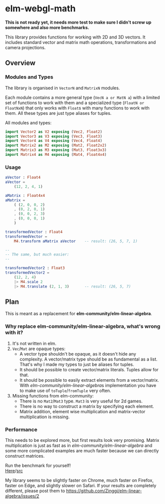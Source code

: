 # elm-webgl-math

**This is not ready yet, it needs more test to make sure I didn't screw up somewhere and also more benchmarks.**

This library provides functions for working with 2D and 3D vectors.
It includes standard vector and matrix math operations, transformations and camera projections.

## Overview

### Modules and Types

The library is organised in `VectorN` and `MatrixN` modules.

Each module contains a more general type (`VecN a or MatN a`) with a limited set of functions to work with them and a specialized type (`FloatN or FloatNxN`) that only works with `Float`s with many functions to work with them.
All these types are just type aliases for tuples.

All modules and types:
```elm
import Vector2 as V2 exposing (Vec2, Float2)
import Vector3 as V3 exposing (Vec3, Float3)
import Vector4 as V4 exposing (Vec4, Float4)
import Matrix2 as M2 exposing (Mat2, Float2x2)
import Matrix3 as M3 exposing (Mat3, Float3x3)
import Matrix4 as M4 exposing (Mat4, Float4x4)
```

### Usage
```elm
aVector : Float4
aVector =
    (12, 2, 4, 1)

aMatrix : Float4x4
aMatrix =
    ( (2, 0, 0, 2)
    , (0, 2, 0, 1)
    , (0, 0, 2, 3)
    , (0, 0, 0, 1)
    )

transformedVector : Float4
transformedVector =
    M4.transform aMatrix aVector    -- result: (26, 5, 7, 1)

--
-- The same, but much easier:
--

transformedVector2 : Float3
transformedVector2 =
    (12, 2, 4)
    |> M4.scale 2
    |> M4.translate (2, 1, 3)       -- result: (26, 5, 7)
```




## Plan
This is meant as a replacement for **elm-community/elm-linear-algebra**.

### Why replace elm-community/elm-linear-algebra, what's wrong with it?

1. It's not written in elm.
2. `Vec`/`Mat` are opaque types:
    - A vector type shouldn't be opaque, as it doesn't hide any complexity. A vector/matrix type should be as fundamental as a list. That's why I made my types to just be aliases for tuples. 
    - It should be possible to create vector/matrix literals. Tuples allow for that.
    - It should be possible to easily extract elements from a vector/matrix. With *elm-community/elm-linear-algebra*s implementation you have to make use of `toTuple`/`fromTuple` very often.
3. Missing functions from elm-community:
    - There is no `Mat2`/`Mat3` type. `Mat3` is very useful for 2d games.
    - There is no way to construct a matrix by specifying each element.
    - Matrix addition, element wise multiplication and matrix-vector multiplication is missing.

### Performance

This needs to be explored more, but first results look very promising.
Matrix multiplication is just as fast as in *elm-community/elm-linear-algebra* and some more complicated examples are much faster because we can directly construct matrices.

Run the benchmark for yourself!  
[Here](https://zinggi.github.io/elm-linear-algebra/)/[src](/bench)

My library seems to be slightly faster on Chrome, much faster on Firefox, faster on Edge, and slightly slower on Safari.
If your results are completely different, please post them to https://github.com/Zinggi/elm-linear-algebra/issues/2
